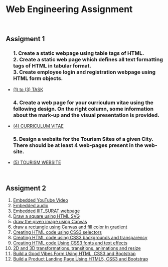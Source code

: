 <h1>Web Engineering Assignment</h1>

<br>

<h2>Assigment 1</h2>

<ul>
<h3>
    1. Create a static webpage using table tags of HTML.<br>
    2. Create a static web page which defines all text formatting tags of HTML in
tabular format.<br>
    3. Create employee login and registration webpage using HTML form objects.
</h3>
<li><a href = "https://aerin2805.github.io/Web_Engineering_U21CS05/Assigment-1/(1)%20to%20(3)%20TASK/IndexT1-T2-T3.html" target="_blank">(1) to (3) TASK</a></li>
  <h3>4. Create a web page for your curriculum vitae using the following design. On
the right column, some information about the mark-up and the visual
presentation is provided.</h3>
<li><a href = "https://aerin2805.github.io/Web_Engineering_U21CS05/Assigment-1/(4)%20CURRICULUM%20VITAE/IndexT4-1.html" target="_blank" >(4) CURRICULUM VITAE </a></li>
  <h3>5. Design a website for the Tourism Sites of a given City. There should be at
least 4 web-pages present in the web-site.</h3>
<li><a href = "https://aerin2805.github.io/Web_Engineering_U21CS05/Assigment-1/(5)%20TOURISM%20WEBSITE/Html/Home.html" target="_blank">(5) TOURISM WEBSITE</a></li>
</ul>

<br>

<h2>Assigment 2</h2>
<ol>
    <li><a href = "https://aerin2805.github.io/Web_Engineering_U21CS05/Assigment-2/assg_2_1.html" >Embedded YouTube Video</a></li>
    <li><a href = "https://aerin2805.github.io/Web_Engineering_U21CS05/Assigment-2/assg_2_2.html">Embedded audio</a></li>
    <li><a href = "https://aerin2805.github.io/Web_Engineering_U21CS05/Assigment-2/assg_2_3.html">Embedded IIIT_SURAT webpage</a></li>
    <li><a href = "https://aerin2805.github.io/Web_Engineering_U21CS05/Assigment-2/assg_2_4.html">Draw a square using HTML SVG</a></li>
    <li><a href = "https://aerin2805.github.io/Web_Engineering_U21CS05/Assigment-2/assg_2_5.html">draw the given image using Canvas</a></li>
    <li><a href = "https://aerin2805.github.io/Web_Engineering_U21CS05/Assigment-2/assg_2_6.html">draw a rectangle using Canvas and fill color in gradient</a></li>
    <li><a href = "https://aerin2805.github.io/Web_Engineering_U21CS05/Assigment-2/assg_2_7.html">Creating HTML code using CSS3 selectors</a></li>
    <li><a href = "https://aerin2805.github.io/Web_Engineering_U21CS05/Assigment-2/assg_2_8.html">Creating HTML code using CSS3 backgrounds and transparency</a></li>
    <li><a href = "https://aerin2805.github.io/Web_Engineering_U21CS05/Assigment-2/assg_2_9.html">Creating HTML code Using CSS3 fonts and text effects</a></li>
    <li><a href = "https://aerin2805.github.io/Web_Engineering_U21CS05/Assigment-2/assg_2_10.html">2D and 3D transformations, transitions, animations and resize</a></li>
    <li><a href = "https://aerin2805.github.io/Web_Engineering_U21CS05/Assigment-2/assg_2_11.html">Build a Good Vibes Form Using HTML, CSS3 and Bootstrap</a></li>
    <li><a href = "https://aerin2805.github.io/Web_Engineering_U21CS05/Assigment-2/assg_2_12.html">Build a Product Landing Page Using HTML5, CSS3 and Bootstrap</a></li>
</ol>
